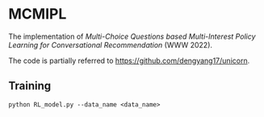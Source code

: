 # MCMIPL

The implementation of _Multi-Choice Questions based Multi-Interest Policy Learning for Conversational Recommendation_ (WWW 2022). 

The code is partially referred to https://github.com/dengyang17/unicorn. 


## Training
`python RL_model.py --data_name <data_name>`


<!-- ## Citation
If the code is used in your research, please star this repo and cite our paper as follows:
```
@inproceedings{DBLP:conf/sigir/DengL0DL21,
  author    = {Yang Deng and
               Yaliang Li and
               Fei Sun and
               Bolin Ding and
               Wai Lam},
  title     = {Unified Conversational Recommendation Policy Learning via Graph-based
               Reinforcement Learning},
  booktitle = {{SIGIR} '21: The 44th International {ACM} {SIGIR} Conference on Research
               and Development in Information Retrieval, Virtual Event, Canada, July
               11-15, 2021},
  pages     = {1431--1441},
  publisher = {{ACM}},
  year      = {2021},
}
``` -->
